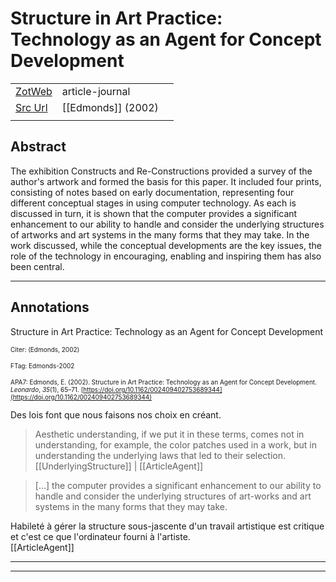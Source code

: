
# Structure in Art Practice: Technology as an Agent for Concept Development



|       |       |       |
|  ---  |  ---  |  ---  |
|   [ZotWeb](http://zotero.org/users/180474/items/DUKGPCZM)    | article-journal      |       |
|   [Src Url](https://doi.org/10.1162/002409402753689344)    |  [[Edmonds]] (2002)     |       |
|       |       |       |


## Abstract

The exhibition Constructs and Re-Constructions provided a survey of the author's artwork and formed the basis for this paper. It included four prints, consisting of notes based on early documentation, representing four different conceptual stages in using computer technology. As each is discussed in turn, it is shown that the computer provides a significant enhancement to our ability to handle and consider the underlying structures of artworks and art systems in the many forms that they may take. In the work discussed, while the conceptual developments are the key issues, the role of the technology in encouraging, enabling and inspiring them has also been central.

----

## Annotations

Structure in Art Practice: Technology as an Agent for Concept Development



<font size=-3>Citer: (Edmonds, 2002)

FTag: Edmonds-2002

APA7: Edmonds, E. (2002). Structure in Art Practice: Technology as an Agent for Concept Development. _Leonardo_, _35_(1), 65–71. [https://doi.org/10.1162/002409402753689344](https://doi.org/10.1162/002409402753689344)</font>



Des lois font que nous faisons nos choix en créant.

>Aesthetic understanding, if we put it in these terms, comes not in understanding, for example, the color patches used in a work, but in understanding the underlying laws that led to their selection.  
[[UnderlyingStructure]] | [[ArticleAgent]] 





> [...] the computer provides a significant enhancement to our ability to handle and consider the underlying structures of art-works and art systems in the many forms that they may take.

Habileté à gérer la structure sous-jascente d'un travail artistique est critique et c'est ce que l'ordinateur fourni à l'artiste.  
[[ArticleAgent]] 








----

----


